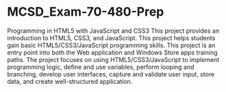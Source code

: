 # MCSD_Exam-70-480-Prep
Programming in HTML5 with JavaScript and CSS3
This project provides an introduction to HTML5, CSS3, and JavaScript. This project helps students gain basic HTML5/CSS3/JavaScript programming skills. This project is an entry point into both the Web application and Windows Store apps training paths. The project focuses on using HTML5/CSS3/JavaScript to implement programming logic, define and use variables, perform looping and branching, develop user interfaces, capture and validate user input, store data, and create well-structured application.
